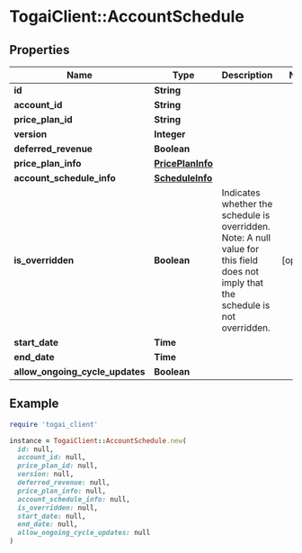 # TogaiClient::AccountSchedule

## Properties

| Name | Type | Description | Notes |
| ---- | ---- | ----------- | ----- |
| **id** | **String** |  |  |
| **account_id** | **String** |  |  |
| **price_plan_id** | **String** |  |  |
| **version** | **Integer** |  |  |
| **deferred_revenue** | **Boolean** |  |  |
| **price_plan_info** | [**PricePlanInfo**](PricePlanInfo.md) |  |  |
| **account_schedule_info** | [**ScheduleInfo**](ScheduleInfo.md) |  |  |
| **is_overridden** | **Boolean** | Indicates whether the schedule is overridden. Note: A null value for this field does not imply that the schedule is not overridden.  | [optional] |
| **start_date** | **Time** |  |  |
| **end_date** | **Time** |  |  |
| **allow_ongoing_cycle_updates** | **Boolean** |  |  |

## Example

```ruby
require 'togai_client'

instance = TogaiClient::AccountSchedule.new(
  id: null,
  account_id: null,
  price_plan_id: null,
  version: null,
  deferred_revenue: null,
  price_plan_info: null,
  account_schedule_info: null,
  is_overridden: null,
  start_date: null,
  end_date: null,
  allow_ongoing_cycle_updates: null
)
```


